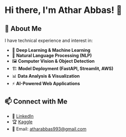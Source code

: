 # Hi there, I'm Athar Abbas! 👋

## 🚀 About Me
I have technical experience and interest in:
- 🧠 **Deep Learning & Machine Learning**
- 🤖 **Natural Language Processing (NLP)**
- 🖼️ **Computer Vision & Object Detection**
- 🏗️ **Model Deployment (FastAPI, Streamlit, AWS)**
- 📊 **Data Analysis & Visualization**
- ⚡ **AI-Powered Web Applications**




## 📫 Connect with Me
- 🔗 [LinkedIn](www.linkedin.com/in/atharabbas-993-linkden)
- 🏆 [Kaggle]([https://www.kaggle.com/your-profile](https://www.kaggle.com/atharabbas993))
- 📧 Email: atharabbas993@gmail.com


